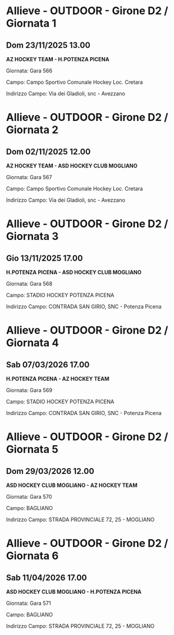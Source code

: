 # Allieve - OUTDOOR  - Girone D2 / Giornata 1
## Dom 23/11/2025 13.00
**AZ HOCKEY TEAM - H.POTENZA PICENA**

Giornata: Gara 566

Campo: Campo Sportivo Comunale Hockey Loc. Cretara 

Indirizzo Campo:  Via dei Gladioli, snc - Avezzano


# Allieve - OUTDOOR  - Girone D2 / Giornata 2
## Dom 02/11/2025 12.00
**AZ HOCKEY TEAM - ASD HOCKEY CLUB MOGLIANO**

Giornata: Gara 567

Campo: Campo Sportivo Comunale Hockey Loc. Cretara 

Indirizzo Campo:  Via dei Gladioli, snc - Avezzano


# Allieve - OUTDOOR  - Girone D2 / Giornata 3
## Gio 13/11/2025 17.00
**H.POTENZA PICENA - ASD HOCKEY CLUB MOGLIANO**

Giornata: Gara 568

Campo: STADIO HOCKEY POTENZA PICENA 

Indirizzo Campo:  CONTRADA SAN GIRIO, SNC - Potenza Picena


# Allieve - OUTDOOR  - Girone D2 / Giornata 4
## Sab 07/03/2026 17.00
**H.POTENZA PICENA - AZ HOCKEY TEAM**

Giornata: Gara 569

Campo: STADIO HOCKEY POTENZA PICENA 

Indirizzo Campo:  CONTRADA SAN GIRIO, SNC - Potenza Picena


# Allieve - OUTDOOR  - Girone D2 / Giornata 5
## Dom 29/03/2026 12.00
**ASD HOCKEY CLUB MOGLIANO - AZ HOCKEY TEAM**

Giornata: Gara 570

Campo: BAGLIANO 

Indirizzo Campo:  STRADA PROVINCIALE 72, 25 - MOGLIANO


# Allieve - OUTDOOR  - Girone D2 / Giornata 6
## Sab 11/04/2026 17.00
**ASD HOCKEY CLUB MOGLIANO - H.POTENZA PICENA**

Giornata: Gara 571

Campo: BAGLIANO 

Indirizzo Campo:  STRADA PROVINCIALE 72, 25 - MOGLIANO


